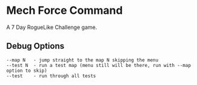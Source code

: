 # Mech Force Command

A 7 Day RogueLike Challenge game.

## Debug Options

```
--map N   - jump straight to the map N skipping the menu
--test N  - run a test map (menu still will be there, run with --map option to skip)
--test    - run through all tests
```

